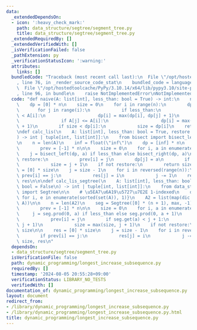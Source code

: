 ```yaml
---
data:
  _extendedDependsOn:
  - icon: ':heavy_check_mark:'
    path: data_structure/segtree/segment_tree.py
    title: data_structure/segtree/segment_tree.py
  _extendedRequiredBy: []
  _extendedVerifiedWith: []
  _isVerificationFailed: false
  _pathExtension: py
  _verificationStatusIcon: ':warning:'
  attributes:
    links: []
  bundledCode: "Traceback (most recent call last):\n  File \"/opt/hostedtoolcache/PyPy/3.10.14/x64/lib/pypy3.10/site-packages/onlinejudge_verify/documentation/build.py\"\
    , line 76, in _render_source_code_stat\n    bundled_code = language.bundle(\n\
    \  File \"/opt/hostedtoolcache/PyPy/3.10.14/x64/lib/pypy3.10/site-packages/onlinejudge_verify/languages/python.py\"\
    , line 96, in bundle\n    raise NotImplementedError\nNotImplementedError\n"
  code: "def naive(A: list[int], less_than: bool = True) -> int:\n    n = len(A)\n\
    \    dp = [0] * n\n    size = 0\n    for i in range(n):\n        dp[i] = 1\n \
    \       for j in range(i):\n            if less_than:\n                if A[j]\
    \ < A[i]:\n                    dp[i] = max(dp[i], dp[j] + 1)\n            else:\n\
    \                if A[j] <= A[i]:\n                    dp[i] = max(dp[i], dp[j]\
    \ + 1)\n        if size < dp[i]:\n            size = dp[i]\n    return size\n\n\
    \ndef calc_lis(\n    A: list[int], less_than: bool = True, restore: bool = False\n\
    ) -> int | tuple[int, list[int]]:\n    from bisect import bisect_left, bisect_right\n\
    \n    n = len(A)\n    inf = float(\"inf\")\n    dp = [inf] * n\n    if restore:\n\
    \        prev = [-1] * n\n\n    size = 0\n    for i, a in enumerate(A):\n    \
    \    j = bisect_left(dp, a) if less_than else bisect_right(dp, a)\n        if\
    \ restore:\n            prev[i] = j\n        dp[j] = a\n        if j + 1 > size:\n\
    \            size = j + 1\n    if not restore:\n        return size\n\n    res\
    \ = [0] * size\n    j = size - 1\n    for i in reversed(range(n)):\n        if\
    \ prev[i] == j:\n            res[j] = i\n            j -= 1\n    return size,\
    \ res\n\n\ndef calc_lis_segtree(\n    A: list[int], less_than: bool = True, restore:\
    \ bool = False\n) -> int | tuple[int, list[int]]:\n    from data_structure.segtree.segment_tree\
    \ import Segtree\n\n    # \u5EA7\u6A19\u5727\u7E2E 1-indexed\n    dic = {e: i\
    \ for i, e in enumerate(sorted(set(A)), 1)}\n    A2 = list(map(dic.__getitem__,\
    \ A))\n\n    n = len(A2)\n    seg = Segtree([0] * (n + 1), max, -1)\n    if restore:\n\
    \        prev = [-1] * n\n\n    size = 0\n    for i, a in enumerate(A2):\n   \
    \     j = seg.prod(0, a) if less_than else seg.prod(0, a + 1)\n        if restore:\n\
    \            prev[i] = j\n        if seg.get(a) < j + 1:\n            seg.set(a,\
    \ j + 1)\n            size = max(size, j + 1)\n    if not restore:\n        return\
    \ size\n\n    res = [0] * size\n    j = size - 1\n    for i in reversed(range(n)):\n\
    \        if prev[i] == j:\n            res[j] = i\n            j -= 1\n    return\
    \ size, res\n"
  dependsOn:
  - data_structure/segtree/segment_tree.py
  isVerificationFile: false
  path: dynamic_programming/longest_increase_subsequence.py
  requiredBy: []
  timestamp: '2024-08-05 20:55:28+09:00'
  verificationStatus: LIBRARY_NO_TESTS
  verifiedWith: []
documentation_of: dynamic_programming/longest_increase_subsequence.py
layout: document
redirect_from:
- /library/dynamic_programming/longest_increase_subsequence.py
- /library/dynamic_programming/longest_increase_subsequence.py.html
title: dynamic_programming/longest_increase_subsequence.py
---
```

